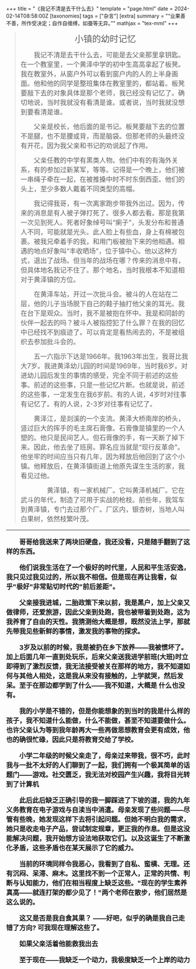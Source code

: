 +++
title = "《我记不清是去干什么去》"
template = "page.html"
date = 2024-02-14T08:58:00Z
[taxonomies]
tags = ["杂言"]
[extra]
summary = "“业果善不善，所作受决定；自作自缠缚，如蚕等无异。”"
mathjax = "tex-mml"
+++

><font size="5"><center>小镇的幼时记忆</center></font>
>
></font>
><font size="4">&emsp;&emsp;我记不清是去干什么去，可能是去父亲那里拿钥匙。在一个教室里，一个黄泽中学的初中生高高拿起了板凳。我在教室外，从窗户外可以看到窗户内的人的上半身画面。他和他的同学是整班集体在教室里的，都站着。板凳要敲下去的对象具体是那个老师，我已经没有记忆了。确切地说，当时我就没有看清是谁。或者说，当时我就没想到要看清是谁。
></font>
>
><font size="4">&emsp;&emsp;父亲是校长，他后面的是书记。板凳要敲下去的位置不是腿，也不是腰或背，而是脑袋。但那老师的头最终没有开花，因为我父亲和书记的劝说起了作用。</font>
>
><font size="4">&emsp;&emsp;父亲任教的中学有黑类人物。他们中有的有海外关系，有的参加过新某军，等等。记得是一个晚上，他们被一串绳子牵在一起，在被推搡中时不时东倒西歪。他们的头上，至少多数人戴着不同类型的高帽。</font>
>
><font size="4">&emsp;&emsp;我记得我哥，有一次离家跑步带我外出过。因为，传来的消息是有人被子弹打死了。很多人都去看。那是我第一次见到死人。死者好象绰号叫“瘌子”，头发分布和普通人不同，可能就是光头。此人脸上有些血，身上有棉被包裹。被我兄牵着手的我，和用门板被抬下来的他相遇。相遇的地点好象叫“丰收晒场”，位于镇中心。他以这种方式，退出了战场。但当年的战场在哪？传来的消息中有，但具体地名我记不住了。那个地名，当时我根本不知道相对于黄泽镇的方位。</font>
>
><font size="4">&emsp;&emsp;在黄泽车站，开过一次批斗会。被斗的人在站在二层，他的儿子当场脱下自己的鞋子抽打他父亲的耳光。我在台下是观众。当时，我不是被抱在怀中。我是和同龄的伙伴一起去的吗？被斗人被指控犯了什么罪？在我的回忆中已经找不到痕迹了。可以肯定是看热闹去的，不是被组织去参加批斗会的。</font>
>
><font size="4">&emsp;&emsp;五一六指示下达是1966年。我1963年出生，我哥比我大7岁。我进黄泽幼儿园的时间是1969年，当时我6岁。对进幼儿园后发生的事情的感受，完全不同于前述的这些事。前述的这些事，只是一些记忆片断。也就是说，前述的这些事，一定发生在我6岁前。有的人说，4岁时对往事有记忆了。有的人说，2-3岁对往事有记忆了。</font>
>
><font size="4">&emsp;&emsp;黄泽江，是剡溪的一个支流。黄泽大桥南岸的桥头，竖过巨大的挥手的毛主席石膏像。石膏像是镇里的一个人塑的。他只是民间艺人。但石膏像的手，有一天断了掉下来。因此，他去坐了班房。罪名应当就是“现行反革命”。他坐牢的时间应当只有几年，因为释放后他回到了这个小镇。他释放后，在黄泽镇街道上他原先谋生生活的家，我看见过他。</font>
>
><font size="4">&emsp;&emsp;&emsp;&emsp;黄泽镇，有一家机械厂。它叫黄泽机械厂。它在武斗的年代，制造了可用于实战的枪枝。前些年，我驾车到黄泽镇，专门去过那个厂。厂区内，银杏树，当地人叫白果树，依然枝繁叶茂。

-----------

&emsp;&emsp;**哥哥给我送来了两块旧硬盘，我还没看，只是随手翻到了这样的东西。**

&emsp;&emsp;**他们说我生活在了一个极好的时代里，人民和平生活安逸，我只见过我见过的，所以我不相信。但是现在再让我看，似乎"极好"非常贴切时代的"前后差距"。**

&emsp;&emsp;**父亲接我进城，二胎政策下来以前，我是黑户，加上父亲又做律师，还爱旅游，因此父亲到处跑，我也被带着到处跑，这为我养育了自由的天性。我猜测他大概是想，既然没法上学，那就先带我见些新鲜的事情，激发我的事物的探求。**

&emsp;&emsp;**3岁及以前的时候，我是被扔在乡下放养——我被惯坏了。加上后面几年一直到处玩乐，后来父亲送我进学前班(大班)时立即得到了激烈反馈，我无法接受被关在那样的地方，我不知道如何与其他人相处，这是我从来没有接触的，上学就哭，然后发呆。至于在那边都学到了什么——我不知道，大概是 什么也没有。**

&emsp;&emsp;**我的小学是不错的，但是你能想象的到当时的我是什么样的孩子，我不知道什么能做，什么不能做，甚至不知道要做什么。也许父亲认为等到我年龄再大一些再做思想教育会更有成效，他也的确很忙碌，因此只是将教育交给了学校。**

&emsp;&emsp;**小学二年级的时候父亲走了，母亲过来带我，很不巧，此时我与一批不太好的人们聊到了一起，我们拥有一个极其简单的话题门——游戏。社交匮乏，我无法对校园产生兴趣，我将目光转到了计算机**

&emsp;&emsp;**此后此后缺乏正确引导的我一脚踩进了下坡的道，我的九年义务教育在电子游戏与自渎当中消遣。母亲发现了些问题——尽管有些晚，她发现这样下去将引起问题。但她不明白我的需求，她只是收走电子产品，尝试制定规章，更正我的作息。但是这没能解决问题，我开始想方设法地获取它们。以及这诞生了不断激化矛盾，这些矛盾也在某天展示了它的威力。**

&emsp;&emsp;**当前的环境同样令我恶心，我看到了自私、蛮横、无理。还有沉闷、呆滞、麻木。这里找不到一个正常人，正常的共情、判断与认知能力，他们在相当程度上缺乏这些。"现在的学生素养真高——就连打架的都少见了！"两个老师在散步，他们居然是这么说的。**

&emsp;&emsp;**这又是否是我自食其果？    ——好吧，似乎的确是我自己走错了方向? 可我现在理解这些了。**

&emsp;&emsp;**如果父亲活着他能救我出去**

&emsp;&emsp;**至于现在——我缺乏一个动力，我极度缺乏一个上岸的动力**
